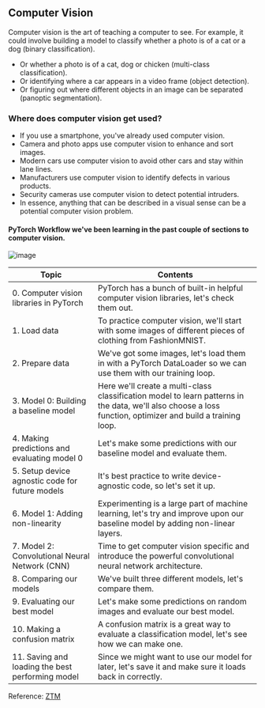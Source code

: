 ## Computer Vision
Computer vision is the art of teaching a computer to see.
For example, it could involve building a model to classify whether a photo is of a cat or a dog (binary classification).
- Or whether a photo is of a cat, dog or chicken (multi-class classification).
- Or identifying where a car appears in a video frame (object detection).
- Or figuring out where different objects in an image can be separated (panoptic segmentation).

### Where does computer vision get used?
- If you use a smartphone, you've already used computer vision.
- Camera and photo apps use computer vision to enhance and sort images.
- Modern cars use computer vision to avoid other cars and stay within lane lines.
- Manufacturers use computer vision to identify defects in various products.
- Security cameras use computer vision to detect potential intruders.
- In essence, anything that can be described in a visual sense can be a potential computer vision problem.

#### PyTorch Workflow we've been learning in the past couple of sections to computer vision.

![image](https://github.com/user-attachments/assets/a9fe6cef-dd05-45aa-adf9-50a43397af12)


| Topic                                             | Contents                                                                                                                                                    |
| ------------------------------------------------- | ----------------------------------------------------------------------------------------------------------------------------------------------------------- |
| 0\. Computer vision libraries in PyTorch          | PyTorch has a bunch of built-in helpful computer vision libraries, let's check them out.                                                                    |
| 1\. Load data                                     | To practice computer vision, we'll start with some images of different pieces of clothing from FashionMNIST.                                                |
| 2\. Prepare data                                  | We've got some images, let's load them in with a PyTorch DataLoader so we can use them with our training loop.                                              |
| 3\. Model 0: Building a baseline model            | Here we'll create a multi-class classification model to learn patterns in the data, we'll also choose a loss function, optimizer and build a training loop. |
| 4\. Making predictions and evaluating model 0     | Let's make some predictions with our baseline model and evaluate them.                                                                                      |
| 5\. Setup device agnostic code for future models  | It's best practice to write device-agnostic code, so let's set it up.                                                                                       |
| 6\. Model 1: Adding non-linearity                 | Experimenting is a large part of machine learning, let's try and improve upon our baseline model by adding non-linear layers.                               |
| 7\. Model 2: Convolutional Neural Network (CNN)   | Time to get computer vision specific and introduce the powerful convolutional neural network architecture.                                                  |
| 8\. Comparing our models                          | We've built three different models, let's compare them.                                                                                                     |
| 9\. Evaluating our best model                     | Let's make some predictions on random images and evaluate our best model.                                                                                   |
| 10\. Making a confusion matrix                    | A confusion matrix is a great way to evaluate a classification model, let's see how we can make one.                                                        |
| 11\. Saving and loading the best performing model | Since we might want to use our model for later, let's save it and make sure it loads back in correctly.                                                     |

Reference: [ZTM](https://www.learnpytorch.io/03_pytorch_computer_vision/)
